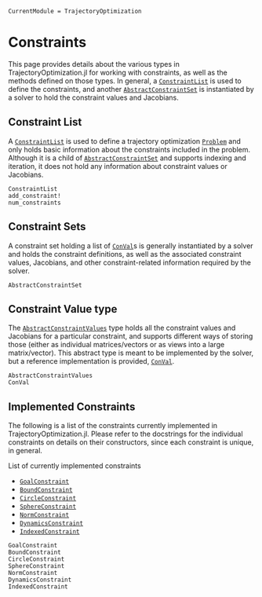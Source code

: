 ```@meta
CurrentModule = TrajectoryOptimization
```

# Constraints
This page provides details about the various types in TrajectoryOptimization.jl for working
with constraints, as well as the methods defined on those types.
In general, a [`ConstraintList`](@ref) is used to define the constraints, and another
[`AbstractConstraintSet`](@ref) is instantiated by a
solver to hold the constraint values and Jacobians.

## Constraint List
A [`ConstraintList`](@ref) is used to define a trajectory optimization [`Problem`](@ref) and
only holds basic information about the constraints included in the problem. Although it is
a child of [`AbstractConstraintSet`](@ref) and supports indexing and iteration, it does not
hold any information about constraint values or Jacobians.
```@docs
ConstraintList
add_constraint!
num_constraints
```

## Constraint Sets
A constraint set holding a list of [`ConVal`](@ref)s is generally
instantiated by a solver and holds the constraint definitions, as well as the
associated constraint values, Jacobians, and other constraint-related
information required by the solver.
```@docs
AbstractConstraintSet
```

## Constraint Value type
The [`AbstractConstraintValues`](@ref) type holds all the constraint values
and Jacobians for a particular constraint, and supports different ways of
storing those (either as individual matrices/vectors or as views into a large
matrix/vector). This abstract type is meant to be implemented by the solver, but
a reference implementation is provided, [`ConVal`](@ref).

```@docs
AbstractConstraintValues
ConVal
```

## Implemented Constraints
The following is a list of the constraints currently implemented in TrajectoryOptimization.jl.
Please refer to the docstrings for the individual constraints on details on their constructors,
since each constraint is unique, in general.

List of currently implemented constraints
* [`GoalConstraint`](@ref)
* [`BoundConstraint`](@ref)
* [`CircleConstraint`](@ref)
* [`SphereConstraint`](@ref)
* [`NormConstraint`](@ref)
* [`DynamicsConstraint`](@ref)
* [`IndexedConstraint`](@ref)

```@docs
GoalConstraint
BoundConstraint
CircleConstraint
SphereConstraint
NormConstraint
DynamicsConstraint
IndexedConstraint
```
